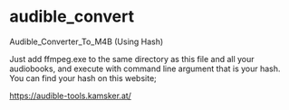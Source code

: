 # audible_convert
Audible_Converter_To_M4B (Using Hash)

Just add ffmpeg.exe to the same directory as this file and all your audiobooks, and execute with command line argument that is your hash.
You can find your hash on this website;

https://audible-tools.kamsker.at/
